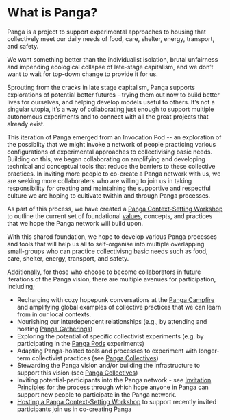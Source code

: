 # What is Panga?

Panga is a project to support experimental approaches to housing that collectively meet our daily needs of food, care, shelter, energy, transport, and safety.

We want something better than the individualist isolation, brutal unfairness and impending ecological collapse of late-stage capitalism, and we don’t want to wait for top-down change to provide it for us.

Sprouting from the cracks in late stage capitalism, Panga supports explorations of potential better futures - trying them out now to build better lives for ourselves, and helping develop models useful to others. It’s not a singular utopia, it’s a way of collaborating just enough to support multiple autonomous experiments and to connect with all the great projects that already exist.

This iteration of Panga emerged from an Invocation Pod -- an exploration of the possiblity that we might invoke a network of people practicing various configurations of experimental approaches to collectivising basic needs. Building on this, we began collaborating on amplifying and developing technical and conceptual tools that reduce the barriers to these collective practices. In inviting more people to co-create a Panga network with us, we are seeking more collaboraters who are willing to join us in taking responsibility for creating and maintaining the supportive and respectful culture we are hoping to cultivate twithin and through Panga processes. 

As part of this process, we have created a [Panga Context-Setting Workshop](panga-concepts/participating_in_panga/panga_workshop_intro.md) to outline the current set of foundational [values](panga-concepts/participating_in_panga/panga_values.md), concepts, and practices that we hope the Panga network will build upon.    

With this shared foundation, we hope to develop various Panga processes and tools that will help us all to self-organise into multiple overlapping small-groups who can practice collectivisng basic needs such as food, care, shelter, energy, transport, and safety. 

Additionally, for those who choose to become collaborators in future iterations of the Panga vision, there are multiple avenues for participation, including;

  * Recharging with cozy hopepunk conversations at the [Panga Campfire](panga-concepts/participating_in_panga/panga_campfire.md) and amplifying global examples of collective practices that we can learn from in our local contexts.
  * Nourishing our interdependent relationships (e.g., by attending and hosting [Panga Gatherings](panga-concepts/participating_in_panga/panga_gatherings.md))
  * Exploring the potential of specific collectivist experiments (e.g. by participating in the [Panga Pods](panga-concepts/participating_in_panga/panga_pods.md) experiments) 
  * Adapting Panga-hosted tools and processes to experiment with longer-term collectivist practices (see [Panga Collectives](panga-concepts/participating_in_panga/panga_collectives.md))
  * Stewarding the Panga vision and/or building the infrastructure to support this vision (see [Panga Collectives](panga-concepts/participating_in_panga/panga_collectives.md))
  * Inviting potential-participants into the Panga network - see [Invitation Principles](panga-concepts/participating_in_panga/panga_invitation_principles.md) for the process through which hope anyone in Panga can support new people to participate in the Panga network. 
  * [Hosting a Panga Context-Setting Workshop](panga-concepts/participating_in_panga/workshop_host_guidelines.md) to support recently invited participants join us in co-creating Panga

